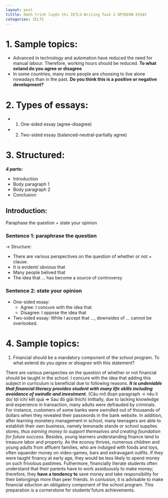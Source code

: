 ```yaml
---
layout: post
tittle: Hành trình luyện thi IETLS-Writing Task 2 OPINION ESSAY
categories: IELTS
---
```


# 1. Sample topics:
* Advanced in technology and automation have reduced the need for manual labour. Therefore, working hours should be reduced. **To what extand do you agree or disagree**
* In some countries, many more people are choosing to live alone nowadays than in the past. **Do you think this is a positive or negative development?**
# 2. Types of essays:
* 1. One-sided essay (agree-disagree)
* 2. Two-sided essay (balanced-neutral-partially agree)
# 3. Structured:
***4 parts:***
* Introduction
* Body paragraph 1
* Body paragraph 2
* Conclusion
## Introduction:
Paraphase the question + state your opinion
### Sentence 1: paraphrase the question
-> Structure:
* There are various perspectives on the question of whether or not + clause.
* It is evident/ obvious that
* Many people belived that
* The idea that ...  has become a source of controversy
### Sentence 2: state your opinion
* One-sided essay:
    * Agree: I concure with the idea that
    * Disagree: I oppose the idea that
* Two-sided essay:
While I accept that ..., downsides of ... cannot be overlooked.
# 4. Sample topics:
1. Financial should be a mandatory component of the school program. To what extend do you *agree or disagree* with this statement?

There are various perspecties on the question of whether or not financial should be taught in the school. I concure with the idea that adding this subject in curriculum is beneficial due to following reasons.
***It is undeniable that financial literacy provides student with many life skills including avoidance of swindle and investment.*** (Câu mở đoạn paragraph -> nêu lí do/ lợi ích/ kết quả => Sau đó giải thích) Inittially, due to lacking knowledge and experience in transaction, many adults were defrauded by criminals. For instance, customers of some banks were swindled out of thousands of dollars when they revealed their passwords in the bank website. In addition, after learning monetery management in school, many teenagers are able to establish their own business, namely lemonade stands or school supplies stores, *thus earning money to support themselves and creating foundation for future success.*
Besides, young learners understanding finance tend to treasure labor and property. As the econoy thrives, numerous children and young adults from affluent families, who are indulged with foods and toys, often squander money on video-games, bars and extravagant outfits. If they were taught financy at early age, they would be less likely to spend money on such frivolous pastimes. Futhermore, financially literate students often understand that their parents have to work assiduously to make money; therefore, they **have a tendency to** save money and take responsibility for their belongings more than peer friends.
In conlusion, it is advisable to make financial eduction an obligatory component of the school program. This preparation is a cornerstone for students'future achievements. 


